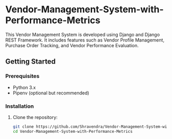 # Vendor-Management-System-with-Performance-Metrics


This Vendor Management System is developed using Django and Django REST Framework. It includes features such as Vendor Profile Management, Purchase Order Tracking, and Vendor Performance Evaluation.

## Getting Started

### Prerequisites

- Python 3.x
- Pipenv (optional but recommended)

### Installation

1. Clone the repository:

   ```bash
   git clone https://github.com/Shravendra/Vendor-Management-System-with-Performance-Metrics.git
   cd Vendor-Management-System-with-Performance-Metrics
